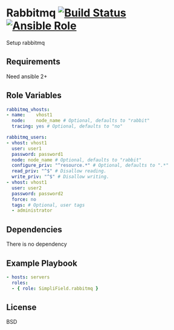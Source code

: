 Rabbitmq [![Build Status](https://travis-ci.org/opendena/ansible-rabbitmq.svg?branch=master)](https://travis-ci.org/opendena/ansible-rabbitmq) [![Ansible Role](https://img.shields.io/ansible/role/10049.svg?maxAge=2592000)](https://galaxy.ansible.com/opendena/rabbitmq/)
=========


Setup rabbitmq

Requirements
------------

Need ansible 2+

Role Variables
--------------

```yaml
rabbitmq_vhosts:
- name:    vhost1
  node:    node_name # Optional, defaults to "rabbit"
  tracing: yes # Optional, defaults to "no"

rabbitmq_users:
- vhost: vhost1
  user: user1
  password: password1
  node: node_name # Optional, defaults to "rabbit"
  configure_priv: "^resource.*" # Optional, defaults to ".*"
  read_priv: "^$" # Disallow reading.
  write_priv: "^$" # Disallow writing.
- vhost: vhost1
  user: user2
  password: password2
  force: no
  tags: # Optional, user tags
  - administrator
```

Dependencies
------------

There is no dependency

Example Playbook
----------------

```yaml
- hosts: servers
  roles:
  - { role: SimpliField.rabbitmq }
```

License
-------

BSD
